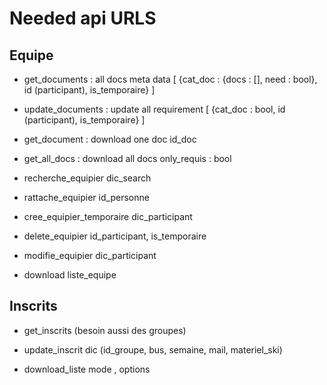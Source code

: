 # Needed api URLS 

## Equipe

- get_documents : all docs meta data
	[ {cat_doc : {docs : [], need : bool}, id (participant), is_temporaire}  ]
- update_documents : update all requirement
	[ {cat_doc : bool, id (participant), is_temporaire} ]
- get_document : download one doc
	id_doc
- get_all_docs : download all docs
	only_requis : bool

- recherche_equipier
	dic_search

- rattache_equipier 
	id_personne

- cree_equipier_temporaire 
	dic_participant

- delete_equipier
	id_participant, is_temporaire

- modifie_equipier
	dic_participant

- download liste_equipe


## Inscrits

- get_inscrits (besoin aussi des groupes)

- update_inscrit 
	dic (id_groupe, bus, semaine, mail, materiel_ski)

- download_liste
	mode , options